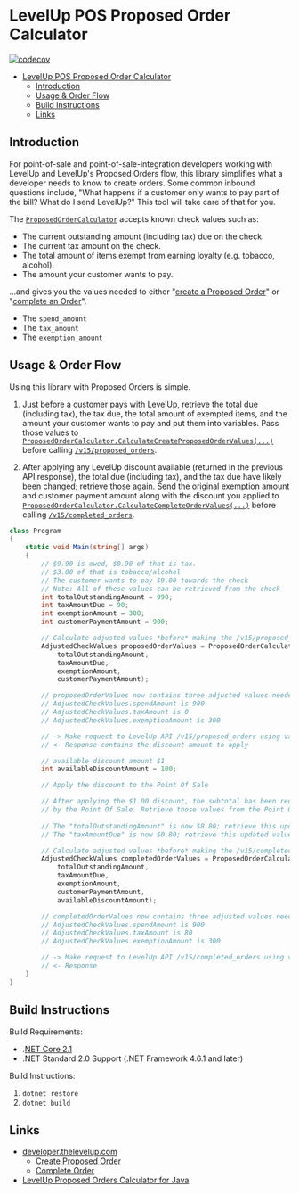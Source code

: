 # LevelUp POS Proposed Order Calculator

[![codecov](https://codecov.io/gh/TheLevelUp/pos-library-proposed-orders-csharp/branch/master/graph/badge.svg)](https://codecov.io/gh/TheLevelUp/pos-library-proposed-orders-csharp)

- [LevelUp POS Proposed Order Calculator](#levelup-pos-proposed-order-calculator)
  - [Introduction](#introduction)
  - [Usage & Order Flow](#usage--order-flow)
  - [Build Instructions](#build-instructions)
  - [Links](#links)

## Introduction
For point-of-sale and point-of-sale-integration developers working with LevelUp and LevelUp's Proposed Orders flow, this library simplifies what a developer needs to know to create orders. Some common inbound questions include, "What happens if a customer only wants to pay part of the bill? What do I send LevelUp?" This tool will take care of that for you.

The [`ProposedOrderCalculator`](LevelUp.Pos.ProposedOrders/ProposedOrderCalculator.cs) accepts known check values such as:

- The current outstanding amount (including tax) due on the check.
- The current tax amount on the check.
- The total amount of items exempt from earning loyalty (e.g. tobacco, alcohol).
- The amount your customer wants to pay.

...and gives you the values needed to either "[create a Proposed Order](http://developer.thelevelup.com/api-reference/v15/orders-create-proposed/)" or "[complete an Order](http://developer.thelevelup.com/api-reference/v15/orders-create-completed/)".

- The `spend_amount`
- The `tax_amount`
- The `exemption_amount`

## Usage & Order Flow
Using this library with Proposed Orders is simple.

1. Just before a customer pays with LevelUp, retrieve the total due (including tax), the tax due, the total amount of exempted items, and the amount your customer wants to pay and put them into variables. Pass those values to [`ProposedOrderCalculator.CalculateCreateProposedOrderValues(...)`](LevelUp.Pos.ProposedOrders/ProposedOrderCalculator.cs#L54) before calling [`/v15/proposed_orders`](http://developer.thelevelup.com/api-reference/v15/orders-create-proposed/).

2. After applying any LevelUp discount available (returned in the previous API response), the total due (including tax), and the tax due have likely been changed; retrieve those again. Send the original exemption amount and customer payment amount along with the discount you applied to [`ProposedOrderCalculator.CalculateCompleteOrderValues(...)`](LevelUp.Pos.ProposedOrders/ProposedOrderCalculator.cs#L83) before calling [`/v15/completed_orders`](http://developer.thelevelup.com/api-reference/v15/orders-create-completed/).

```csharp
class Program
{
    static void Main(string[] args)
    {
        // $9.90 is owed, $0.90 of that is tax.
        // $3.00 of that is tobacco/alcohol
        // The customer wants to pay $9.00 towards the check
        // Note: All of these values can be retrieved from the check
        int totalOutstandingAmount = 990;
        int taxAmountDue = 90;
        int exemptionAmount = 300;
        int customerPaymentAmount = 900;

        // Calculate adjusted values *before* making the /v15/proposed_orders request
        AdjustedCheckValues proposedOrderValues = ProposedOrderCalculator.CalculateCreateProposedOrderValues(
            totalOutstandingAmount,
            taxAmountDue,
            exemptionAmount,
            customerPaymentAmount);

        // proposedOrderValues now contains three adjusted values needed for /v15/proposed_orders
        // AdjustedCheckValues.spendAmount is 900
        // AdjustedCheckValues.taxAmount is 0
        // AdjustedCheckValues.exemptionAmount is 300

        // -> Make request to LevelUp API /v15/proposed_orders using values within proposedOrderValues
        // <- Response contains the discount amount to apply

        // available discount amount $1
        int availableDiscountAmount = 100;

        // Apply the discount to the Point Of Sale

        // After applying the $1.00 discount, the subtotal has been reduced and the tax amount is recalculated 
        // by the Point Of Sale. Retrieve those values from the Point Of Sale again.
        
        // The "totalOutstandingAmount" is now $8.80; retrieve this updated value from the check 
        // The "taxAmountDue" is now $0.80; retrieve this updated value from the check

        // Calculate adjusted values *before* making the /v15/completed_orders request
        AdjustedCheckValues completedOrderValues = ProposedOrderCalculator.CalculateCompleteOrderValues(
            totalOutstandingAmount,
            taxAmountDue,
            exemptionAmount,
            customerPaymentAmount,
            availableDiscountAmount);

        // completedOrderValues now contains three adjusted values needed for /v15/completed_orders
        // AdjustedCheckValues.spendAmount is 900
        // AdjustedCheckValues.taxAmount is 80
        // AdjustedCheckValues.exemptionAmount is 300

        // -> Make request to LevelUp API /v15/completed_orders using values within completedOrderValues
        // <- Response
    }
}
```

## Build Instructions
Build Requirements:
- .[NET Core 2.1](https://www.microsoft.com/net/download/dotnet-core/2.1)
- .NET Standard 2.0 Support (.NET Framework 4.6.1 and later)

Build Instructions:
1. `dotnet restore`
2. `dotnet build`

## Links
- [developer.thelevelup.com](http://developer.thelevelup.com)
  - [Create Proposed Order](http://developer.thelevelup.com/api-reference/v15/orders-create-proposed/)
  - [Complete Order](http://developer.thelevelup.com/api-reference/v15/orders-create-completed/)
- [LevelUp Proposed Orders Calculator for Java](https://github.com/TheLevelUp/pos-proposed-orders-java)